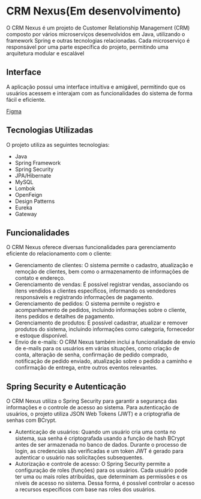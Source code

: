 # CRM Nexus(Em desenvolvimento)

O CRM Nexus é um projeto de Customer Relationship Management (CRM) composto por vários microserviços desenvolvidos em Java, utilizando o framework Spring e outras tecnologias relacionadas. Cada microserviço é responsável por uma parte específica do projeto, permitindo uma arquitetura modular e escalável

## Interface
A aplicação possui uma interface intuitiva e amigável, permitindo que os usuários acessem e interajam com as funcionalidades do sistema de forma fácil e eficiente.

[Figma](https://www.figma.com/file/Bkjd4l4WC93hdkXQaYJ7PV/CRM-Project?type=design&node-id=0%3A1&mode=design&t=66y30J9UVNNjFHcF-1)

## Tecnologias Utilizadas

O projeto utiliza as seguintes tecnologias:

- Java
- Spring Framework
- Spring Security
- JPA/Hibernate
- MySQL
- Lombok
- OpenFeign
- Design Patterns
- Eureka
- Gateway

## Funcionalidades

O CRM Nexus oferece diversas funcionalidades para gerenciamento eficiente do relacionamento com o cliente:

- Gerenciamento de clientes: O sistema permite o cadastro, atualização e remoção de clientes, bem como o armazenamento de informações de contato e endereço.
- Gerenciamento de vendas: É possível registrar vendas, associando os itens vendidos a clientes específicos, informando os vendedores responsáveis e registrando informações de pagamento.
- Gerenciamento de pedidos: O sistema permite o registro e acompanhamento de pedidos, incluindo informações sobre o cliente, itens pedidos e detalhes de pagamento.
- Gerenciamento de produtos: É possível cadastrar, atualizar e remover produtos do sistema, incluindo informações como categoria, fornecedor e estoque disponível.
- Envio de e-mails: O CRM Nexus também inclui a funcionalidade de envio de e-mails para os usuários em várias situações, como criação de conta, alteração de senha, confirmação de pedido comprado, notificação de pedido enviado, atualização sobre o pedido a caminho e confirmação de entrega, entre outros eventos relevantes.

## Spring Security e Autenticação

O CRM Nexus utiliza o Spring Security para garantir a segurança das informações e o controle de acesso ao sistema. Para autenticação de usuários, o projeto utiliza JSON Web Tokens (JWT) e a criptografia de senhas com BCrypt.

- Autenticação de usuários: Quando um usuário cria uma conta no sistema, sua senha é criptografada usando a função de hash BCrypt antes de ser armazenada no banco de dados. Durante o processo de login, as credenciais são verificadas e um token JWT é gerado para autenticar o usuário nas solicitações subsequentes.
- Autorização e controle de acesso: O Spring Security permite a configuração de roles (funções) para os usuários. Cada usuário pode ter uma ou mais roles atribuídas, que determinam as permissões e os níveis de acesso no sistema. Dessa forma, é possível controlar o acesso a recursos específicos com base nas roles dos usuários.
